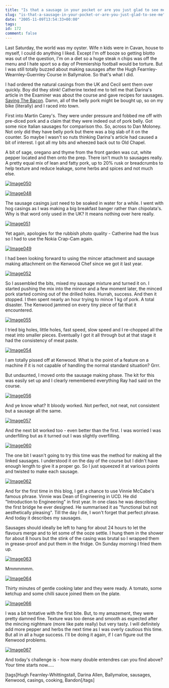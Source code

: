 ```yaml
---
title: "Is that a sausage in your pocket or are you just glad to see me?"
slug: "is-that-a-sausage-in-your-pocket-or-are-you-just-glad-to-see-me"
date: "2005-11-09T13:54:33+00:00"
tags:
id: 172
comment: false
---
```


Last Saturday, the world was my oyster. Wife n kids were in Cavan, house to myself, I could do anything I liked. Except I'm off booze so getting blotto was out of the question, I'm on a diet so a huge steak n chips was off the menu and I hate sport so a day of Premiership football would be torture. But I was still totally buzzed about making sausages after the Hugh Fearnley-Wearnley-Guernley Course in Ballymaloe. So that's what I did.

 I had ordered the natural casings from the UK and Cecil sent them over quickly. Boy did they stink! Catherine texted me to tell me that Darina's article in the Examiner was about the course and gave recipes for sausages. [Saving The Bacon](http://www.irishexaminer.com/pport/web/supplements/food/Full_Story/did-sgET8O3n9Yo32sgHuTLc4nqWo2.asp). Damn, all of the belly pork might be bought up, so on my bike (literally) and I raced into town.

First into Martin Carey's. They were under pressure and fobbed me off with pre-diced pork and a claim that they were indeed out of pork belly. Got some nice Italian sausages for comparison tho. So, across to Dan Moloney. Not only did they have belly pork but there was a big slab of it on the counter. So maybe I wasn't so nuts thinking Darina's article had caused a bit of interest. I got all my bits and wheezed back out to Old Chapel.

A bit of sage, oregano and thyme from the front garden was cut, white pepper located and then onto the prep. There isn't much to sausages really. A pretty equal mix of lean and fatty pork, up to 20% rusk or breadcrumbs to help texture and reduce leakage, some herbs and spices and not much else. 

[![Image050](http://static.flickr.com/25/60387194_5462d5cd25_m.jpg)](http://www.flickr.com/photos/bandon1/60387194/ "Photo Sharing")

[![Image048](http://static.flickr.com/27/60387156_255fe8eccc_m.jpg)](http://www.flickr.com/photos/bandon1/60387156/ "Photo Sharing")

The sausage casings just need to be soaked in water for a while. I went with hog casings as I was making a big breakfast banger rather than chipolata's. Why is that word only used in the UK? It means nothing over here really.

[![Image051](http://static.flickr.com/30/60387207_efb0152cfa_m.jpg)](http://www.flickr.com/photos/bandon1/60387207/ "Photo Sharing")

Yet again, apologies for the rubbish photo quality - Catherine had the Ixus so I had to use the Nokia Crap-Cam again.

[![Image049](http://static.flickr.com/29/60387178_e285fc6d7b_m.jpg)](http://www.flickr.com/photos/bandon1/60387178/ "Photo Sharing")

I had been looking forward to using the mincer attachment and sausage making attachment on the Kenwood Chef since we got it last year. 

[![Image052](http://static.flickr.com/26/60387218_8aa0ee8ef9_m.jpg)](http://www.flickr.com/photos/bandon1/60387218/ "Photo Sharing")

So I assembled the bits, mixed my sausage mixture and turned it on. I started pushing the mix into the mincer and a few moment later, the minced pork started coming out of the drilled holes. Hurrah, success. And then it stopped. I then spent nearly an hour trying to mince 1 kg of pork. A total disaster. The Kenwood jammed on every tiny piece of fat that it encountered. 

[![Image055](http://static.flickr.com/25/60387266_85941d52e7_m.jpg)](http://www.flickr.com/photos/bandon1/60387266/ "Photo Sharing")

I tried big holes, little holes, fast speed, slow speed and I re-chopped all the meat into smaller pieces. Eventually I got it all through but at that stage it had the consistency of meat paste.

[![Image054](http://static.flickr.com/26/60387254_afde2ac339_m.jpg)](http://www.flickr.com/photos/bandon1/60387254/ "Photo Sharing")

I am totally pissed off at Kenwood. What is the point of a feature on a machine if it is not capable of handling the normal standard situation? Grrr.

But undaunted, I moved onto the sausage making phase. The kit for this was easily set up and I clearly remembered everything Ray had said on the course.

[![Image056](http://static.flickr.com/24/60387286_1241cd946c_m.jpg)](http://www.flickr.com/photos/bandon1/60387286/ "Photo Sharing")

And ye know what? It bloody worked. Not perfect, not neat, not consistent but a sausage all the same.

[![Image057](http://static.flickr.com/32/60387296_6194f86de6_m.jpg)](http://www.flickr.com/photos/bandon1/60387296/ "Photo Sharing")

And the next bit worked too - even better than the first. I was worried I was underfilling but as it turned out  I was slightly overfilling.

[![Image060](http://static.flickr.com/27/60387349_bb8f6a75b9_m.jpg)](http://www.flickr.com/photos/bandon1/60387349/ "Photo Sharing")

The one bit I wasn't going to try this time was the method for making all the linked sausages. I understood it on the day of the course  but I didn't have enough length to give it a proper go. So I just squeezed it at various points and twisted to make each sausage. 

[![Image062](http://static.flickr.com/32/60387401_07d3298e55_m.jpg)](http://www.flickr.com/photos/bandon1/60387401/ "Photo Sharing")

And for the first time in this blog, I get a chance to use Vinnie McCabe's famous phrase. Vinnie was Dean of Engineering in UCD. He did "Introduction to Engineering" in first year. In one class he was describing the first bridge he ever designed. He summarised it as "functional but not aesthetically pleasing". Till the day I die, I won't forget that perfect phrase. And today it describes my sausages.

Sausages should ideally be left to hang for about 24 hours to let the flavours merge and to let some of the ooze settle. I hung them in the shower for about 8 hours but the stink of the casing was brutal so I wrapped them in grease-proof and put them in the fridge. On Sunday morning I fried them up.

[![Image063](http://static.flickr.com/25/60387417_1f3ca3a24a_m.jpg)](http://www.flickr.com/photos/bandon1/60387417/ "Photo Sharing")

Mmmmmmm.

[![Image064](http://static.flickr.com/30/60387430_90b69ee434_m.jpg)](http://www.flickr.com/photos/bandon1/60387430/ "Photo Sharing")

Thirty minutes of gentle cooking later and they were ready. A tomato, some ketchup and some chilli sauce joined them on the plate.

[![Image066](http://static.flickr.com/26/60387450_1a3d79b6a6_m.jpg)](http://www.flickr.com/photos/bandon1/60387450/ "Photo Sharing")

I was a bit tentative with the first bite. But, to my amazement, they were pretty damned fine. Texture was too dense and smooth as expected after the mincing nightmare (more like pate really) but very tasty.  I will definitely add more pepper and herbs the next time as I was overly cautious this time. But all in all a huge success. I'll be doing it again, if I can figure out the Kenwood problems.

[![Image067](http://static.flickr.com/31/60387467_643ce22a91_m.jpg)](http://www.flickr.com/photos/bandon1/60387467/ "Photo Sharing")

And today's challenge is - how many double entendres can you find above? Your time starts now.....

[tags]Hugh Fearnley-Whittingstall, Darina Allen, Ballymaloe, sausages, Kenwood, casings, cooking, Bandon[/tags]
